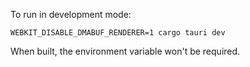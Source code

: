 To run in development mode:
```
WEBKIT_DISABLE_DMABUF_RENDERER=1 cargo tauri dev
```
When built, the environment variable won't be required.
